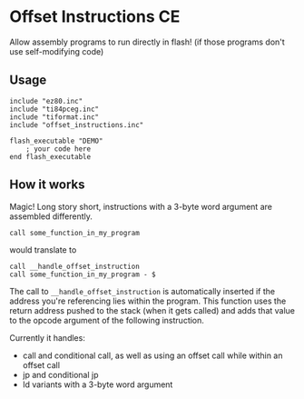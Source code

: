 # Offset Instructions CE

Allow assembly programs to run directly in flash!
(if those programs don't use self-modifying code)


## Usage

```
include "ez80.inc"
include "ti84pceg.inc"
include "tiformat.inc"
include "offset_instructions.inc"

flash_executable "DEMO"
    ; your code here
end flash_executable

```



## How it works

Magic!
Long story short, instructions with a 3-byte word argument are assembled differently.

```
call some_function_in_my_program
```

would translate to

```
call __handle_offset_instruction
call some_function_in_my_program - $
```

The call to `__handle_offset_instruction` is automatically inserted if the address you're referencing lies within the program.
This function uses the return address pushed to the stack (when it gets called) and adds that value to the opcode argument of the following instruction.


Currently it handles:
- call and conditional call, as well as using an offset call while within an offset call
- jp and conditional jp
- ld variants with a 3-byte word argument

